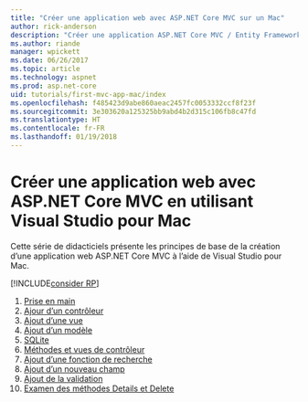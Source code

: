 ```yaml
---
title: "Créer une application web avec ASP.NET Core MVC sur un Mac"
author: rick-anderson
description: "Créer une application ASP.NET Core MVC / Entity Framework avec Visual Studio pour Mac"
ms.author: riande
manager: wpickett
ms.date: 06/26/2017
ms.topic: article
ms.technology: aspnet
ms.prod: asp.net-core
uid: tutorials/first-mvc-app-mac/index
ms.openlocfilehash: f485423d9abe860aeac2457fc0053332ccf8f23f
ms.sourcegitcommit: 3e303620a125325bb9abd4b2d315c106fb8c47fd
ms.translationtype: HT
ms.contentlocale: fr-FR
ms.lasthandoff: 01/19/2018
---
```

# <a name="create-a-web-app-with-aspnet-core-mvc-using-visual-studio-for-mac"></a>Créer une application web avec ASP.NET Core MVC en utilisant Visual Studio pour Mac

Cette série de didacticiels présente les principes de base de la création d’une application web ASP.NET Core MVC à l’aide de Visual Studio pour Mac. 

[!INCLUDE[consider RP](../../includes/razor.md)]

1. [Prise en main](start-mvc.md)
1. [Ajour d’un contrôleur](adding-controller.md)
1. [Ajout d’une vue](adding-view.md)
1. [Ajout d’un modèle](adding-model.md)
1. [SQLite](working-with-sql.md)
1. [Méthodes et vues de contrôleur](controller-methods-views.md)
1. [Ajout d’une fonction de recherche](search.md)
1. [Ajout d’un nouveau champ](new-field.md)
1. [Ajout de la validation](validation.md)
1. [Examen des méthodes Details et Delete](xref:tutorials/first-mvc-app/details)

